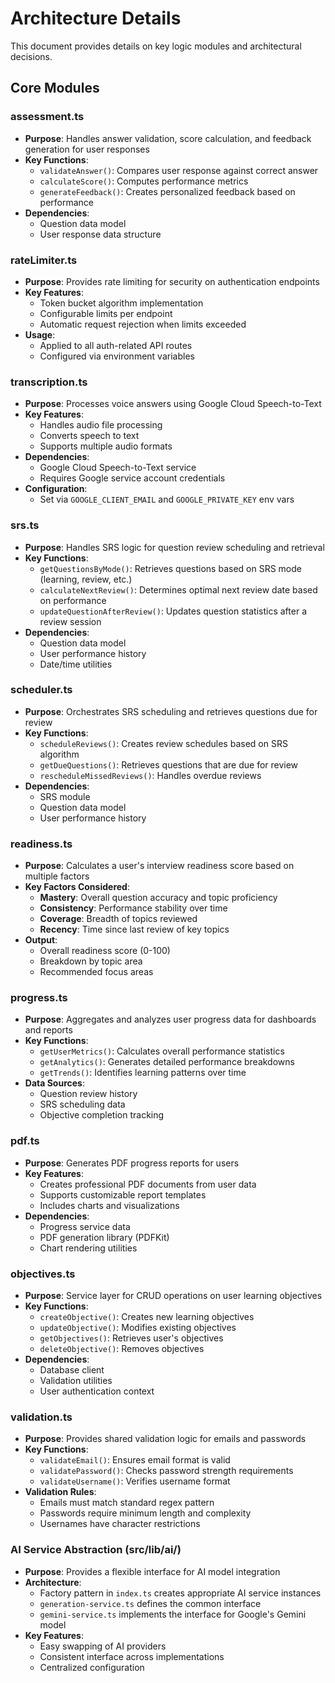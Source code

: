 # Architecture Details

This document provides details on key logic modules and architectural decisions.

## Core Modules

### assessment.ts
- **Purpose**: Handles answer validation, score calculation, and feedback generation for user responses
- **Key Functions**:
  - `validateAnswer()`: Compares user response against correct answer
  - `calculateScore()`: Computes performance metrics
  - `generateFeedback()`: Creates personalized feedback based on performance
- **Dependencies**:
  - Question data model
  - User response data structure

### rateLimiter.ts
- **Purpose**: Provides rate limiting for security on authentication endpoints
- **Key Features**:
  - Token bucket algorithm implementation
  - Configurable limits per endpoint
  - Automatic request rejection when limits exceeded
- **Usage**:
  - Applied to all auth-related API routes
  - Configured via environment variables

### transcription.ts
- **Purpose**: Processes voice answers using Google Cloud Speech-to-Text
- **Key Features**:
  - Handles audio file processing
  - Converts speech to text
  - Supports multiple audio formats
- **Dependencies**:
  - Google Cloud Speech-to-Text service
  - Requires Google service account credentials
- **Configuration**:
  - Set via `GOOGLE_CLIENT_EMAIL` and `GOOGLE_PRIVATE_KEY` env vars

### srs.ts
- **Purpose**: Handles SRS logic for question review scheduling and retrieval
- **Key Functions**:
  - `getQuestionsByMode()`: Retrieves questions based on SRS mode (learning, review, etc.)
  - `calculateNextReview()`: Determines optimal next review date based on performance
  - `updateQuestionAfterReview()`: Updates question statistics after a review session
- **Dependencies**:
  - Question data model
  - User performance history
  - Date/time utilities
<!-- Module documentation will be added here following the template below:

### module-name.ts
- **Purpose**:
- **Key Functions**:
- **Dependencies**:
-->
### scheduler.ts
- **Purpose**: Orchestrates SRS scheduling and retrieves questions due for review
- **Key Functions**:
  - `scheduleReviews()`: Creates review schedules based on SRS algorithm
  - `getDueQuestions()`: Retrieves questions that are due for review
  - `rescheduleMissedReviews()`: Handles overdue reviews
- **Dependencies**:
  - SRS module
  - Question data model
  - User performance history
### readiness.ts
- **Purpose**: Calculates a user's interview readiness score based on multiple factors
- **Key Factors Considered**:
  - **Mastery**: Overall question accuracy and topic proficiency
  - **Consistency**: Performance stability over time
  - **Coverage**: Breadth of topics reviewed
  - **Recency**: Time since last review of key topics
- **Output**:
  - Overall readiness score (0-100)
  - Breakdown by topic area
  - Recommended focus areas
### progress.ts
- **Purpose**: Aggregates and analyzes user progress data for dashboards and reports
- **Key Functions**:
  - `getUserMetrics()`: Calculates overall performance statistics
  - `getAnalytics()`: Generates detailed performance breakdowns
  - `getTrends()`: Identifies learning patterns over time
- **Data Sources**:
  - Question review history
  - SRS scheduling data
  - Objective completion tracking
### pdf.ts
- **Purpose**: Generates PDF progress reports for users
- **Key Features**:
  - Creates professional PDF documents from user data
  - Supports customizable report templates
  - Includes charts and visualizations
- **Dependencies**:
  - Progress service data
  - PDF generation library (PDFKit)
  - Chart rendering utilities
### objectives.ts
- **Purpose**: Service layer for CRUD operations on user learning objectives
- **Key Functions**:
  - `createObjective()`: Creates new learning objectives
  - `updateObjective()`: Modifies existing objectives
  - `getObjectives()`: Retrieves user's objectives
  - `deleteObjective()`: Removes objectives
- **Dependencies**:
  - Database client
  - Validation utilities
  - User authentication context
### validation.ts
- **Purpose**: Provides shared validation logic for emails and passwords
- **Key Functions**:
  - `validateEmail()`: Ensures email format is valid
  - `validatePassword()`: Checks password strength requirements
  - `validateUsername()`: Verifies username format
- **Validation Rules**:
  - Emails must match standard regex pattern
  - Passwords require minimum length and complexity
  - Usernames have character restrictions
### AI Service Abstraction (src/lib/ai/)
- **Purpose**: Provides a flexible interface for AI model integration
- **Architecture**:
  - Factory pattern in `index.ts` creates appropriate AI service instances
  - `generation-service.ts` defines the common interface
  - `gemini-service.ts` implements the interface for Google's Gemini model
- **Key Features**:
  - Easy swapping of AI providers
  - Consistent interface across implementations
  - Centralized configuration